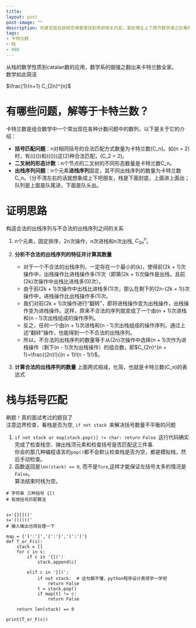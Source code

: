 ```yaml
---
title: 
layout: post
post-image: ""
description: 你甚至能在碎碎念博客里找到考研相关内容，某些博主上了两节数学课之后蓦然发现自己是数学系的学生
tags:
- 卡特兰数
- 栈
- 408
---
```


从栈的数学性质到catalan数的应用，数学系的倔强之翻出来卡特兰数全家。  
数学如此简洁 

$\frac{1}{n+1} C_{2n}^{n}$


# 有哪些问题，解等于卡特兰数？

卡特兰数是组合数学中一个常出现在各种计数问题中的数列，以下是关于它的介绍：


- **括号匹配问题**：n对相同括号的合法匹配方式数量为卡特兰数\(C_n\)。如\(n = 2\)时，有\(()()\)和\((())\)这\(2\)种合法匹配，\(C_2 = 2\)。
- **二叉树的形态计数**：n个节点的二叉树的不同形态数量是卡特兰数C_n。
- **出栈序列问题**：n个元素**进栈序列**固定，其不同出栈序列的数量为卡特兰数C_n。（分不清左右的话就想象成上下吧朋友，栈是下面封底，上面进上面出；队列是上面是队尾进，下面是队头出。

# 证明思路
构造合法的出栈序列与不合法的出栈序列之间的关系
1. n个元素，固定排序，2n次操作，n次进栈和n次出栈, $C_{2n}^{n}$。


2. **分析不合法的出栈序列的特征并计算其数量**
   - 对于一个不合法的出栈序列，一定存在一个最小的\(k\)，使得前\(2k + 1\)次操作中，出栈操作比进栈操作多\(1\)次（即第\(2k + 1\)次操作是出栈，且前\(2k\)次操作中出栈比进栈多\(0\)次）。
   - 由于前\(2k + 1\)次操作中出栈比进栈多\(1\)次，那么在剩下的\(2n-(2k + 1)\)次操作中，进栈操作比出栈操作多\(1\)次。
   - 我们对前\(2k + 1\)次操作进行“翻转”，即将进栈操作变为出栈操作，出栈操作变为进栈操作。这样，原来不合法的序列就变成了一个由\(n + 1\)次进栈和\(n - 1\)次出栈组成的操作序列。
   - 反之，任何一个由\(n + 1\)次进栈和\(n - 1\)次出栈组成的操作序列，通过上述“翻转”操作，也能得到一个不合法的出栈序列。
   - 所以，不合法的出栈序列的数量等于从\(2n\)次操作中选择\(n + 1\)次作为进栈操作（剩下\(n - 1\)次为出栈操作）的组合数，即$C_{2n}^{n + 1}=\frac{(2n)!}{(n + 1)!(n - 1)!}$。

3. **计算合法的出栈序列的数量**
   上面两式相减，化简，也就是卡特兰数\(C_n\)的表达式


# 栈与括号匹配
刷题！真的面试考过的题目了  
注意边界检查，看栈是否为空, ```if not stack ```来解决括号数量不平衡的问题
1. ```if not stack or map[stack.pop()] != char: return False ```这行代码确实完成了检查栈空、弹出栈顶元素和检查括号是否匹配这三件事.   
你会的那几种编程语言的```pop()```都不会默认检查栈是否为空，都是模拟栈，然后手动检查。
2. 函数返回是```len(stack) == 0```, 而不是```Ture```,这样才能保证左括号太多的情况是```False```。  
算法结束时栈为空。
```
# 字符串 三种括号 {[(
# 有效括号匹配算法


s='{}[]()'
s='(((((('
# 输入输出也得处理一下

map = {'[':']','{':'}','(':')'}
def T_or_F(s):
    stack = []
    for c in s:
        if c in '{[(':
            stack.append(c)

        elif c in '}])':
            if not stack:  # 这句都不懂，python程序设计真得学一学吧
                return False
            t = stack.pop()
            if map[t] != c:
                return False

    return len(stack) == 0

print(T_or_F(s))
```

